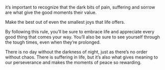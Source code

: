 it’s important to recognize that the dark bits of pain, suffering and sorrow are what give the good moments their value.

Make the best out of even the smallest joys that life offers.

By following this rule, you’ll be sure to embrace life and appreciate every good thing that comes your way. You’ll also be sure to see yourself through the tough times, even when they’re prolonged.

There is no day without the darkness of night, just as there’s no order without chaos. There is suffering in life, but it’s also what gives meaning to our perseverance and makes the moments of peace so rewarding.